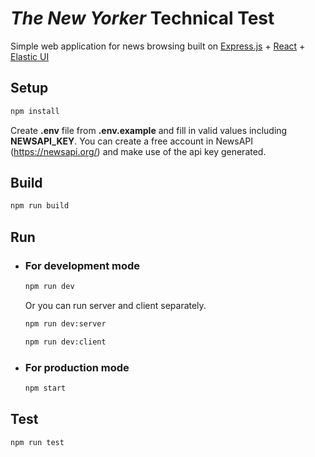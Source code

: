 # _The New Yorker_ Technical Test

Simple web application for news browsing built on [Express.js](https://expressjs.com/) + [React](https://reactjs.org/) + [Elastic UI](https://elastic.github.io/eui/#/)
## Setup
```sh
npm install
```
Create **.env** file from **.env.example** and fill in valid values including **NEWSAPI_KEY**. You can create a free account in NewsAPI (https://newsapi.org/) and make use of the api key generated.
## Build
```sh
npm run build
```
## Run
* ### For **development** mode
  ```sh
  npm run dev
  ```
  Or you can run server and client separately.
  ```sh
  npm run dev:server
  ```
  ```sh
  npm run dev:client
  ```
* ### For **production** mode
  ```sh
  npm start
  ```
## Test
```sh
npm run test
```
